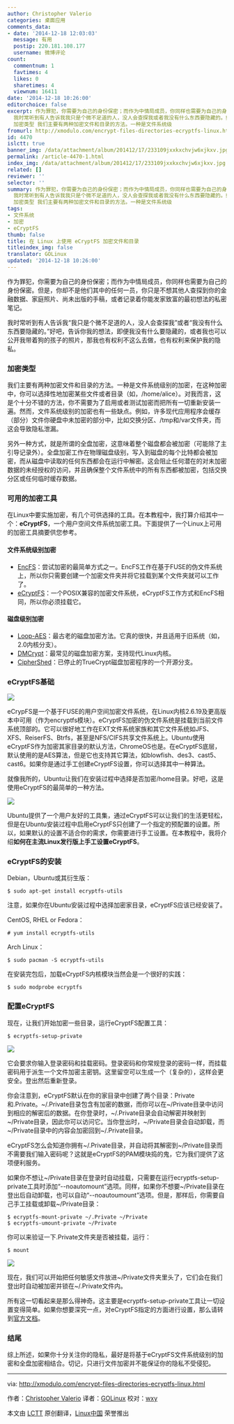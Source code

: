 ```yaml
---
author: Christopher Valerio
categories: 桌面应用
comments_data:
- date: '2014-12-18 12:03:03'
  message: 有用
  postip: 220.181.108.177
  username: 微博评论
count:
  commentnum: 1
  favtimes: 4
  likes: 0
  sharetimes: 4
  viewnum: 16411
date: '2014-12-18 10:26:00'
editorchoice: false
excerpt: 作为罪犯，你需要为自己的身份保密；而作为中情局成员，你同样也需要为自己的身份保密。但是，你却不是他们其中的任何一员，你只是不想其他人查探到你的金融数据、家庭照片、尚未出版的手稿，或者记录着你能发家致富的最初想法的私密笔记。
  我时常听到有人告诉我我只是个微不足道的人，没人会查探我或者我没有什么东西要隐藏的。好吧，告诉你我的想法，即便我没有什么要隐藏的，或者我也可以公开我带着狗的孩子的照片，那我也有权利不这么去做，也有权利来保护我的隐私。
  加密类型 我们主要有两种加密文件和目录的方法。一种是文件系统级
fromurl: http://xmodulo.com/encrypt-files-directories-ecryptfs-linux.html
id: 4470
islctt: true
banner_img: /data/attachment/album/201412/17/233109jxxkxchvjw6xjkxv.jpg
permalink: /article-4470-1.html
index_img: /data/attachment/album/201412/17/233109jxxkxchvjw6xjkxv.jpg.thumb.jpg
related: []
reviewer: ''
selector: ''
summary: 作为罪犯，你需要为自己的身份保密；而作为中情局成员，你同样也需要为自己的身份保密。但是，你却不是他们其中的任何一员，你只是不想其他人查探到你的金融数据、家庭照片、尚未出版的手稿，或者记录着你能发家致富的最初想法的私密笔记。
  我时常听到有人告诉我我只是个微不足道的人，没人会查探我或者我没有什么东西要隐藏的。好吧，告诉你我的想法，即便我没有什么要隐藏的，或者我也可以公开我带着狗的孩子的照片，那我也有权利不这么去做，也有权利来保护我的隐私。
  加密类型 我们主要有两种加密文件和目录的方法。一种是文件系统级
tags:
- 文件系统
- 加密
- eCryptFS
thumb: false
title: 在 Linux 上使用 eCryptFS 加密文件和目录
titleindex_img: false
translator: GOLinux
updated: '2014-12-18 10:26:00'
---
```


作为罪犯，你需要为自己的身份保密；而作为中情局成员，你同样也需要为自己的身份保密。但是，你却不是他们其中的任何一员，你只是不想其他人查探到你的金融数据、家庭照片、尚未出版的手稿，或者记录着你能发家致富的最初想法的私密笔记。


我时常听到有人告诉我“我只是个微不足道的人，没人会查探我”或者“我没有什么东西要隐藏的。”好吧，告诉你我的想法，即便我没有什么要隐藏的，或者我也可以公开我带着狗的孩子的照片，那我也有权利不这么去做，也有权利来保护我的隐私。


### 加密类型


我们主要有两种加密文件和目录的方法。一种是文件系统级别的加密，在这种加密中，你可以选择性地加密某些文件或者目录（如，/home/alice）。对我而言，这是个十分不错的方法，你不需要为了启用或者测试加密而把所有一切重新安装一遍。然而，文件系统级别的加密也有一些缺点。例如，许多现代应用程序会缓存（部分）文件你硬盘中未加密的部分中，比如交换分区、/tmp和/var文件夹，而这会导致隐私泄漏。


另外一种方式，就是所谓的全盘加密，这意味着整个磁盘都会被加密（可能除了主引导记录外）。全盘加密工作在物理磁盘级别，写入到磁盘的每个比特都会被加密，而从磁盘中读取的任何东西都会在运行中解密。这会阻止任何潜在的对未加密数据的未经授权的访问，并且确保整个文件系统中的所有东西都被加密，包括交换分区或任何临时缓存数据。


### 可用的加密工具


在Linux中要实施加密，有几个可供选择的工具。在本教程中，我打算介绍其中一个：**eCryptFS**，一个用户空间文件系统加密工具。下面提供了一个Linux上可用的加密工具摘要供您参考。


#### 文件系统级别加密


* [EncFS](http://www.arg0.net/encfs)：尝试加密的最简单方式之一。EncFS工作在基于FUSE的伪文件系统上，所以你只需要创建一个加密文件夹并将它挂载到某个文件夹就可以工作了。
* [eCryptFS](http://ecryptfs.org/)：一个POSIX兼容的加密文件系统，eCryptFS工作方式和EncFS相同，所以你必须挂载它。


#### 磁盘级别加密


* [Loop-AES](http://sourceforge.net/projects/loop-aes/)：最古老的磁盘加密方法。它真的很快，并且适用于旧系统（如，2.0内核分支）。
* [DMCrypt](https://code.google.com/p/cryptsetup/wiki/DMCrypt)：最常见的磁盘加密方案，支持现代Linux内核。
* [CipherShed](https://ciphershed.org/)：已停止的TrueCrypt磁盘加密程序的一个开源分支。


### eCryptFS基础


![](/data/attachment/album/201412/17/233109jxxkxchvjw6xjkxv.jpg)


eCrypFS是一个基于FUSE的用户空间加密文件系统，在Linux内核2.6.19及更高版本中可用（作为encryptfs模块）。eCryptFS加密的伪文件系统是挂载到当前文件系统顶部的。它可以很好地工作在EXT文件系统家族和其它文件系统如JFS、XFS、ReiserFS、Btrfs，甚至是NFS/CIFS共享文件系统上。Ubuntu使用eCryptFS作为加密其家目录的默认方法，ChromeOS也是。在eCryptFS底层，默认使用的是AES算法，但是它也支持其它算法，如blowfish、des3、cast5、cast6。如果你是通过手工创建eCryptFS设置，你可以选择其中一种算法。


就像我所的，Ubuntu让我们在安装过程中选择是否加密/home目录。好吧，这是使用eCryptFS的最简单的一种方法。


![](/data/attachment/album/201412/17/233112o5f4tgs0dd0gssfw.jpg)


Ubuntu提供了一个用户友好的工具集，通过eCryptFS可以让我们的生活更轻松，但是在Ubuntu安装过程中启用eCryptFS只创建了一个指定的预配置的设置。所以，如果默认的设置不适合你的需求，你需要进行手工设置。在本教程中，我将介绍**如何在主流Linux发行版上手工设置eCryptFS**。


### eCryptFS的安装


Debian，Ubuntu或其衍生版：



```
$ sudo apt-get install ecryptfs-utils 

```

注意，如果你在Ubuntu安装过程中选择加密家目录，eCryptFS应该已经安装了。


CentOS, RHEL or Fedora：



```
# yum install ecryptfs-utils

```

Arch Linux：



```
$ sudo pacman -S ecryptfs-utils

```

在安装完包后，加载eCryptFS内核模块当然会是一个很好的实践：



```
$ sudo modprobe ecryptfs

```

### 配置eCryptFS


现在，让我们开始加密一些目录，运行eCryptFS配置工具：



```
$ ecryptfs-setup-private 

```

![](/data/attachment/album/201412/17/233115x58aefpp1s8bs54e.jpg)


它会要求你输入登录密码和挂载密码。登录密码和你常规登录的密码一样，而挂载密码用于派生一个文件加密主密钥。这里留空可以生成一个（复杂的），这样会更安全。登出然后重新登录。


你会注意到，eCryptFS默认在你的家目录中创建了两个目录：Private和.Private。~/.Private目录包含有加密的数据，而你可以在~/Private目录中访问到相应的解密后的数据。在你登录时，~/.Private目录会自动解密并映射到~/Private目录，因此你可以访问它。当你登出时，~/Private目录会自动卸载，而~/Private目录中的内容会加密回到~/.Private目录。


eCryptFS怎么会知道你拥有~/.Private目录，并自动将其解密到~/Private目录而不需要我们输入密码呢？这就是eCryptFS的PAM模块捣的鬼，它为我们提供了这项便利服务。


如果你不想让~/Private目录在登录时自动挂载，只需要在运行ecryptfs-setup-private工具时添加“--noautomount”选项。同样，如果你不想要~/Private目录在登出后自动卸载，也可以自动“--noautoumount”选项。但是，那样后，你需要自己手工挂载或卸载~/Private目录：



```
$ ecryptfs-mount-private ~/.Private ~/Private
$ ecryptfs-umount-private ~/Private

```

你可以来验证一下.Private文件夹是否被挂载，运行：



```
$ mount 

```

![](/data/attachment/album/201412/17/233117mh48dpvhbkv4vwtz.jpg)


现在，我们可以开始把任何敏感文件放进~/Private文件夹里头了，它们会在我们登出时自动被加密并锁在~/.Private文件内。


所有这一切看起来是那么得神奇。这主要是ecryptfs-setup-private工具让一切设置变得简单。如果你想要深究一点，对eCryptFS指定的方面进行设置，那么请转到[官方文档](http://ecryptfs.org/documentation.html)。


### 结尾


综上所述，如果你十分关注你的隐私，最好是将基于eCryptFS文件系统级别的加密和全盘加密相结合。切记，只进行文件加密并不能保证你的隐私不受侵犯。




---


via: <http://xmodulo.com/encrypt-files-directories-ecryptfs-linux.html>


作者：[Christopher Valerio](http://xmodulo.com/author/valerio) 译者：[GOLinux](https://github.com/GOLinux) 校对：[wxy](https://github.com/wxy)


本文由 [LCTT](https://github.com/LCTT/TranslateProject) 原创翻译，[Linux中国](http://linux.cn/) 荣誉推出